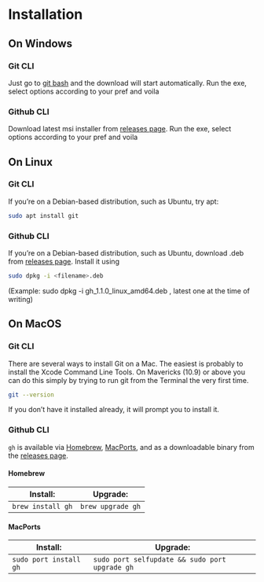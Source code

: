 # Installation

## On Windows

### Git CLI
Just go to [git bash][] and the download will start automatically.
Run the exe, select options according to your pref and voila

### Github CLI
Download latest msi installer from [releases page][].
Run the exe, select options according to your pref and voila

## On Linux

### Git CLI
If you’re on a Debian-based distribution, such as Ubuntu, try apt:
```bash
sudo apt install git
```

### Github CLI
If you’re on a Debian-based distribution, such as Ubuntu, download .deb from [releases page][].
Install it using 
```bash
sudo dpkg -i <filename>.deb
```
(Example: sudo dpkg -i gh_1.1.0_linux_amd64.deb , latest one at the time of writing)

## On MacOS

### Git CLI
There are several ways to install Git on a Mac. The easiest is probably to install the Xcode Command Line Tools. On Mavericks (10.9) or above you can do this simply by trying to run git from the Terminal the very first time.

```bash
git --version
```
If you don’t have it installed already, it will prompt you to install it.

### Github CLI
`gh` is available via [Homebrew][], [MacPorts][], and as a downloadable binary from the [releases page][].

#### Homebrew

| Install:          | Upgrade:          |
| ----------------- | ----------------- |
| `brew install gh` | `brew upgrade gh` |

#### MacPorts

| Install:               | Upgrade:                                       |
| ---------------------- | ---------------------------------------------- |
| `sudo port install gh` | `sudo port selfupdate && sudo port upgrade gh` |

[releases page]: https://github.com/cli/cli/releases/latest
[git bash]: https://git-scm.com/download/win
[hub]: https://github.com/github/hub
[manual]: https://cli.github.com/manual/
[Homebrew]: https://brew.sh
[MacPorts]: https://www.macports.org
